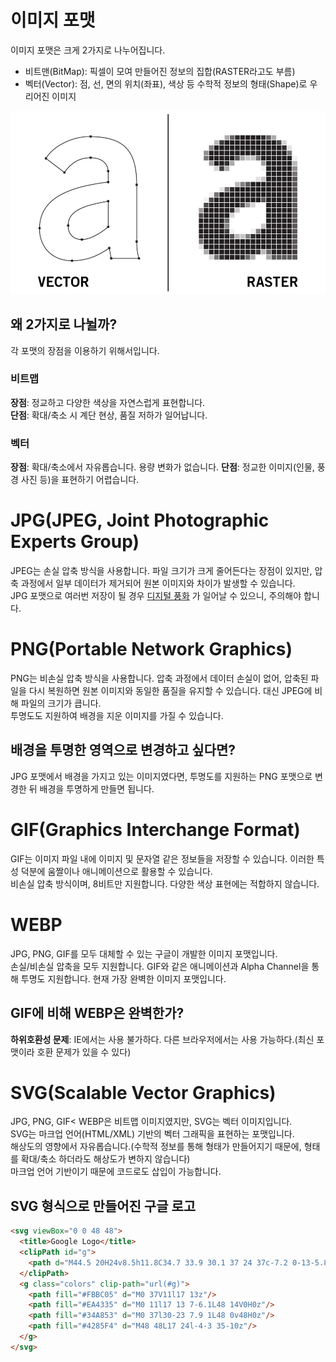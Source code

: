 # 이미지 포맷

이미지 포맷은 크게 2가지로 나누어집니다.   
- 비트맨(BitMap): 픽셀이 모여 만들어진 정보의 집합(RASTER라고도 부름)
- 벡터(Vector): 점, 선, 면의 위치(좌표), 색상 등 수학적 정보의 형태(Shape)로 우리어진 이미지

![alt text](<image/이미지 포맷/이미지 포맷 큰 분류.jpg>)

## 왜 2가지로 나뉠까?

각 포맷의 장점을 이용하기 위해서입니다.

### 비트맵

**장점**: 정교하고 다양한 색상을 자연스럽게 표현합니다.   
**단점**: 확대/축소 시 계단 현상, 품질 저하가 일어납니다.

### 벡터

**장점**: 확대/축소에서 자유롭습니다. 용량 변화가 없습니다.
**단점**: 정교한 이미지(인물, 풍경 사진 등)을 표현하기 어렵습니다.


# JPG(JPEG, Joint Photographic Experts Group)

JPEG는 손실 압축 방식을 사용합니다. 파일 크기가 크게 줄어든다는 장점이 있지만, 압축 과정에서 일부 데이터가 제거되어 원본 이미지와 차이가 발생할 수 있습니다.   
JPG 포맷으로 여러번 저장이 될 경우 [디지털 풍화](https://namu.wiki/w/%EB%94%94%EC%A7%80%ED%84%B8%20%ED%92%8D%ED%99%94) 가 일어날 수 있으니, 주의해야 합니다.


# PNG(Portable Network Graphics)

PNG는 비손실 압축 방식을 사용합니다. 압축 과정에서 데이터 손실이 없어, 압축된 파일을 다시 복원하면 원본 이미지와 동일한 품질을 유지할 수 있습니다. 대신 JPEG에 비해 파일의 크기가 큽니다.   
투명도도 지원하여 배경을 지운 이미지를 가질 수 있습니다.

## 배경을 투명한 영역으로 변경하고 싶다면?

JPG 포맷에서 배경을 가지고 있는 이미지였다면, 투명도를 지원하는 PNG 포맷으로 변경한 뒤 배경을 투명하게 만들면 됩니다.

# GIF(Graphics Interchange Format)

GIF는 이미지 파일 내에 이미지 및 문자열 같은 정보들을 저장할 수 있습니다. 이러한 특성 덕분에 움짤이나 애니메이션으로 활용할 수 있습니다.   
비손실 압축 방식이며, 8비트만 지원합니다. 다양한 색상 표현에는 적합하지 않습니다.


# WEBP

JPG, PNG, GIF를 모두 대체할 수 있는 구글이 개발한 이미지 포맷입니다.   
손실/비손실 압축을 모두 지원합니다.
GIF와 같은 애니메이션과 Alpha Channel을 통해 투명도 지원합니다.
현재 가장 완벽한 이미지 포맷입니다.

## GIF에 비해 WEBP은 완벽한가?

**하위호환성 문제**:
IE에서는 사용 불가하다. 다른 브라우저에서는 사용 가능하다.(최신 포맷이라 호환 문제가 있을 수 있다)


# SVG(Scalable Vector Graphics)

JPG, PNG, GIF< WEBP은 비트맵 이미지였지만, SVG는 벡터 이미지입니다.   
SVG는 마크업 언어(HTML/XML) 기반의 벡터 그래픽을 표현하는 포맷입니다.   
해상도의 영향에서 자유롭습니다.(수학적 정보를 통해 형태가 만들어지기 때문에, 형태를 확대/축소 하더라도 해상도가 변하지 않습니다)   
마크업 언어 기반이기 때문에 코드로도 삽입이 가능합니다.   

## SVG 형식으로 만들어진 구글 로고

```html
<svg viewBox="0 0 48 48">
  <title>Google Logo</title>
  <clipPath id="g">
    <path d="M44.5 20H24v8.5h11.8C34.7 33.9 30.1 37 24 37c-7.2 0-13-5.8-13-13s5.8-13 13-13c3.1 0 5.9 1.1 8.1 2.9l6.4-6.4C34.6 4.1 29.6 2 24 2 11.8 2 2 11.8 2 24s9.8 22 22 22c11 0 21-8 21-22 0-1.3-.2-2.7-.5-4z"/>
  </clipPath>
  <g class="colors" clip-path="url(#g)">
    <path fill="#FBBC05" d="M0 37V11l17 13z"/>
    <path fill="#EA4335" d="M0 11l17 13 7-6.1L48 14V0H0z"/>
    <path fill="#34A853" d="M0 37l30-23 7.9 1L48 0v48H0z"/>
    <path fill="#4285F4" d="M48 48L17 24l-4-3 35-10z"/>
  </g>
</svg>
```
